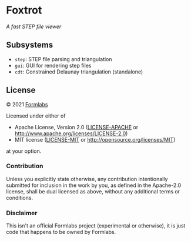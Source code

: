 # Foxtrot
_A fast STEP file viewer_

## Subsystems
- `step`: STEP file parsing and triangulation
- `gui`: GUI for rendering step files
- `cdt`: Constrained Delaunay triangulation (standalone)

## License
© 2021 [Formlabs](https://formlabs.com)

Licensed under either of

 * Apache License, Version 2.0
   ([LICENSE-APACHE](LICENSE-APACHE) or http://www.apache.org/licenses/LICENSE-2.0)
 * MIT license
   ([LICENSE-MIT](LICENSE-MIT) or http://opensource.org/licenses/MIT)

at your option.

### Contribution

Unless you explicitly state otherwise, any contribution intentionally submitted
for inclusion in the work by you, as defined in the Apache-2.0 license, shall be
dual licensed as above, without any additional terms or conditions.

### Disclaimer
This isn't an official Formlabs project (experimental or otherwise),
it is just code that happens to be owned by Formlabs.
